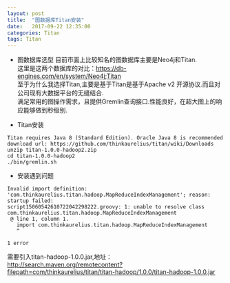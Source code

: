 ```yaml
---
layout: post
title:  "图数据库Titan安装"
date:   2017-09-22 12:35:00
categories: Titan
tags: Titan
---
```

* 图数据库选型
目前市面上比较知名的图数据库主要是Neo4j和Titan.   
这里是这两个数据库的对比：https://db-engines.com/en/system/Neo4j;Titan   
至于为什么我选择Titan,主要是基于Titan是基于Apache v2 开源协议.而且对公司现有大数据平台的无缝结合.   
满足常用的图操作需求，且提供Gremlin查询接口.性能良好，在超大图上的响应能够做到秒级别.

* Titan安装
``` shell
Titan requires Java 8 (Standard Edition). Oracle Java 8 is recommended
download url: https://github.com/thinkaurelius/titan/wiki/Downloads
unzip titan-1.0.0-hadoop2.zip
cd titan-1.0.0-hadoop2
./bin/gremlin.sh
```

* 安装遇到问题
``` shell
Invalid import definition: 'com.thinkaurelius.titan.hadoop.MapReduceIndexManagement'; reason: startup failed:
script15060542610722042298222.groovy: 1: unable to resolve class com.thinkaurelius.titan.hadoop.MapReduceIndexManagement
 @ line 1, column 1.
   import com.thinkaurelius.titan.hadoop.MapReduceIndexManagement
   ^

1 error
```
需要引入titan-hadoop-1.0.0.jar,地址：http://search.maven.org/remotecontent?filepath=com/thinkaurelius/titan/titan-hadoop/1.0.0/titan-hadoop-1.0.0.jar




